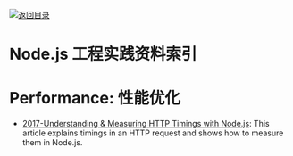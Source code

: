 [![返回目录](https://parg.co/UGo)](https://parg.co/b4z) 
 

# Node.js 工程实践资料索引


# Performance: 性能优化



- [2017-Understanding & Measuring HTTP Timings with Node.js](https://blog.risingstack.com/measuring-http-timings-node-js/): This article explains timings in an HTTP request and shows how to measure them in Node.js.